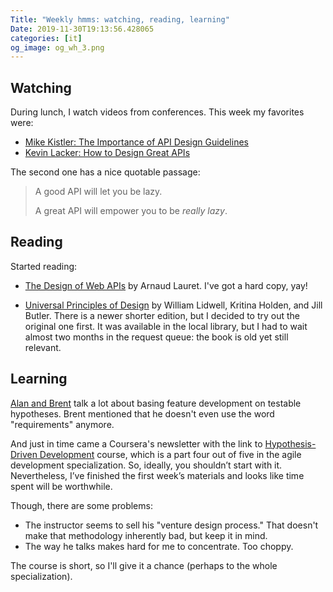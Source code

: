 ```yaml
---
Title: "Weekly hmms: watching, reading, learning"
Date: 2019-11-30T19:13:56.428065
categories: [it]
og_image: og_wh_3.png
---
```


## Watching

During lunch, I watch videos from conferences. This week my favorites were:

* [Mike Kistler: The Importance of API Design Guidelines](https://www.youtube.com/watch?v=yYEne30CWUQ)
* [Kevin Lacker: How to Design Great APIs](https://www.youtube.com/watch?v=qCdpTji8nxo)

The second one has a nice quotable passage:

> A good API will let you be lazy.
> 
> A great API will empower you to be _really lazy_.


## Reading

Started reading: 

* [The Design of Web APIs](https://www.manning.com/books/the-design-of-web-apis) by Arnaud Lauret. I've got a hard copy, yay!

* [Universal Principles of Design](https://www.amazon.ca/Universal-Principles-Design-William-Lidwell/dp/1592530079) by William Lidwell, Kritina Holden, and Jill Butler. There is a newer shorter edition, but I decided to try out the original one first. It was available in the local library, but I had to wait almost two months in the request queue: the book is old yet still relevant.


## Learning

[Alan and Brent](https://www.angryweasel.com/ABTesting/) talk a lot about basing feature development on testable hypotheses. Brent mentioned that he doesn't even use the word "requirements" anymore.

And just in time came a Coursera's newsletter with the link to
[Hypothesis-Driven Development](https://www.coursera.org/learn/uva-darden-agile-testing) course, which is a part four out of five in the agile development specialization. So, ideally, you shouldn’t start with it. Nevertheless, I’ve finished the first week’s materials and looks like time spent will be worthwhile.

Though, there are some problems:

* The instructor seems to sell his "venture design process." That doesn't make that methodology inherently bad, but keep it in mind.
* The way he talks makes hard for me to concentrate. Too choppy.

The course is short, so I'll give it a chance (perhaps to the whole specialization).
